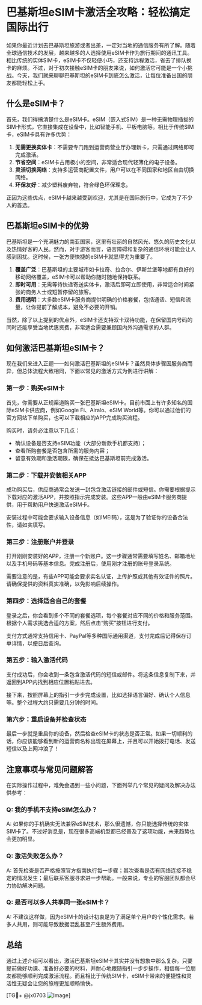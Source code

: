 # 巴基斯坦eSIM卡激活全攻略：轻松搞定国际出行

如果你最近计划去巴基斯坦旅游或者出差，一定对当地的通信服务有所了解。随着全球通信技术的发展，越来越多的人选择使用eSIM卡作为旅行期间的通讯工具。相比传统的实体SIM卡，eSIM卡不仅轻便小巧，还支持远程激活，省去了排队换卡的麻烦。不过，对于初次接触eSIM卡的朋友来说，如何激活它可能是一个小挑战。今天，我们就来聊聊巴基斯坦的eSIM卡到底怎么激活，让每位准备出国的朋友都能轻松上手。

## 什么是eSIM卡？

首先，我们得搞清楚什么是eSIM卡。eSIM（嵌入式SIM）是一种无需物理插拔的SIM卡形式，它直接集成在设备中，比如智能手机、平板电脑等。相比于传统SIM卡，eSIM卡具有许多优势：

1. **无需更换实体卡**：不需要专门跑到运营商营业厅办理新卡，只需通过网络即可完成激活。
2. **节省空间**：eSIM卡占用极小的空间，非常适合现代轻薄化的电子设备。
3. **灵活切换网络**：支持多运营商配置文件，用户可以在不同国家和地区自由切换网络。
4. **环保友好**：减少塑料废弃物，符合绿色环保理念。

正因为这些优点，eSIM卡越来越受到欢迎，尤其是在国际旅行中，它成为了不少人的首选。

## 巴基斯坦eSIM卡的优势

巴基斯坦是一个充满魅力的南亚国家，这里有壮丽的自然风光、悠久的历史文化以及热情好客的人民。然而，对于游客而言，语言障碍和复杂的通信环境可能会让人感到困扰。这时候，一张方便快捷的eSIM卡就显得尤为重要了。

1. **覆盖广泛**：巴基斯坦的主要城市如卡拉奇、拉合尔、伊斯兰堡等地都有良好的移动网络覆盖，eSIM卡可以帮助你随时随地保持联系。
2. **即时可用**：无需等待快递寄送实体卡，激活后即可立即使用，非常适合时间紧张的商务人士或短暂停留的旅客。
3. **费用透明**：大多数eSIM卡服务商提供明确的价格套餐，包括通话、短信和流量，让你提前了解成本，避免不必要的开销。

当然，除了以上提到的优点外，eSIM卡还支持双卡双待功能，在保留国内号码的同时还能享受当地优惠资费，非常适合需要兼顾国内外沟通需求的人群。

## 如何激活巴基斯坦eSIM卡？

现在我们来进入正题——如何激活巴基斯坦的eSIM卡？虽然具体步骤因服务商而异，但总体流程大致相同，下面以常见的激活方式为例进行讲解：

### 第一步：购买eSIM卡

首先，你需要从正规渠道购买一张巴基斯坦eSIM卡。目前市面上有许多知名的国际eSIM卡供应商，例如Google Fi、Airalo、eSIM World等。你可以通过他们的官方网站下单购买，也可以下载相应的APP完成购买流程。

购买时，请务必注意以下几点：
- 确认设备是否支持eSIM功能（大部分新款手机都支持）；
- 查看所购套餐是否包含所需的服务内容；
- 留意有效期和激活期限，确保在抵达巴基斯坦前完成激活。

### 第二步：下载并安装相关APP

成功购买后，供应商通常会发送一封包含激活链接的邮件或短信。你需要根据提示下载对应的激活APP，并按照指示完成安装。这些APP一般由eSIM卡服务商提供，用于帮助用户快速激活eSIM卡。

安装过程中可能会要求输入设备信息（如IMEI码），这是为了验证你的设备合法性，请如实填写。

### 第三步：注册账户并登录

打开刚刚安装好的APP，注册一个新账户。这一步骤通常需要填写姓名、邮箱地址以及手机号码等基本信息。完成注册后，使用刚才注册的账号登录系统。

需要注意的是，有些APP可能会要求实名认证，上传护照或其他有效证件的照片。请确保提供的资料真实准确，以免影响后续操作。

### 第四步：选择适合自己的套餐

登录之后，你会看到多个不同的套餐选项，每个套餐对应不同的价格和服务范围。根据个人需求挑选合适的方案，然后点击“购买”按钮进行支付。

支付方式通常支持信用卡、PayPal等多种国际通用渠道，支付完成后记得保存订单详情，以便日后查询。

### 第五步：输入激活代码

支付成功后，你会收到一条包含激活代码的短信或邮件。将这条信息复制下来，并返回到APP内找到相应位置粘贴进去。

接下来，按照屏幕上的指引一步步完成设置，比如选择语言偏好、确认个人信息等。整个过程大约只需要几分钟的时间。

### 第六步：重启设备并检查状态

最后一步就是重启你的设备，然后检查eSIM卡的状态是否正常。如果一切顺利的话，你应该能够看到新的运营商名称出现在屏幕上，并且可以开始拨打电话、发送短信以及上网冲浪了！

## 注意事项与常见问题解答

在实际操作过程中，难免会遇到一些小问题，下面列举几个常见的疑问及解决办法供参考：

### Q: 我的手机不支持eSIM怎么办？
A: 如果你的手机确实无法兼容eSIM技术，那么很遗憾，你只能选择传统的实体SIM卡了。不过好消息是，现在很多高端机型都已经普及了这项功能，未来趋势也会更加明显。

### Q: 激活失败怎么办？
A: 首先检查是否严格按照官方指南执行每一步骤；其次查看是否有网络连接不稳定的情况发生；最后联系客服寻求进一步帮助。一般来说，专业的客服团队都会尽力协助解决问题。

### Q: 是否可以多人共享同一张eSIM卡？
A: 不建议这样做，因为eSIM卡的设计初衷是为了满足单个用户的个性化需求。若多人共用，则可能导致数据混乱甚至产生额外费用。

## 总结

通过上述介绍可以看出，激活巴基斯坦eSIM卡其实并没有想象中那么复杂。只要提前做好功课、准备好必要的材料，并耐心地跟随指引一步步操作，相信每一位朋友都能够顺利完成激活流程。而且相比于传统SIM卡，eSIM卡带来的便捷性和灵活性无疑会让您的旅程更加顺畅愉快。

[TG💪+ @jx0703 ![Image](https://github.com/user-attachments/assets/dbca1d08-cadb-493c-b0ec-ad6f7a83f270)]
